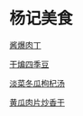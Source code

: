 # 杨记美食

[酱爆肉丁](recipes/jiangbao.md)

[干煸四季豆](recipes/sijidou.md)

[淡菜冬瓜枸杞汤](recipes/dancaidongguatang.md)

[黄瓜肉片炒香干](recipes/huangguaroupian.md)
